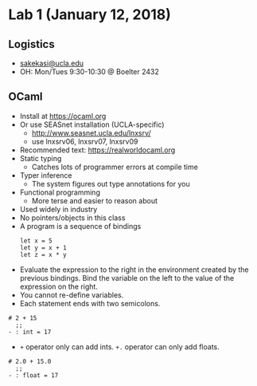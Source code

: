 # Lab 1 (January 12, 2018)
## Logistics
* sakekasi@ucla.edu
* OH: Mon/Tues 9:30-10:30 @ Boelter 2432
## OCaml
* Install at https://ocaml.org
* Or use SEASnet installation (UCLA-specific)
  * http://www.seasnet.ucla.edu/lnxsrv/
  * use lnxsrv06, lnxsrv07, lnxsrv09
* Recommended text: https://realworldocaml.org
* Static typing
  * Catches lots of programmer errors at compile time
* Typer inference
  * The system figures out type annotations for you
* Functional programming
  * More terse and easier to reason about
* Used widely in industry
* No pointers/objects in this class
* A program is a sequence of bindings
  ```
  let x = 5
  let y = x + 1
  let z = x * y
  ```
* Evaluate the expression to the right in the environment created by the previous bindings. Bind the variable on the left to the value of the expression on the right.
* You cannot re-define variables.
* Each statement ends with two semicolons.
```
# 2 + 15
  ;;
- : int = 17
```
* `+` operator only can add ints. `+.` operator can only add floats.
```
# 2.0 + 15.0
  ;;
- : float = 17
```
